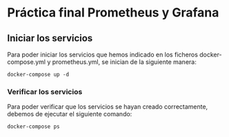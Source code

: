 # Práctica final Prometheus y Grafana

## Iniciar los servicios

Para poder iniciar los servicios que hemos indicado en los ficheros docker-compose.yml y prometheus.yml, se inician de la siguiente manera:

``` docker-compose up -d ```

### Verificar los servicios

Para poder verificar que los servicios se hayan creado correctamente, debemos de ejecutar el siguiente comando:

``` docker-compose ps ```
